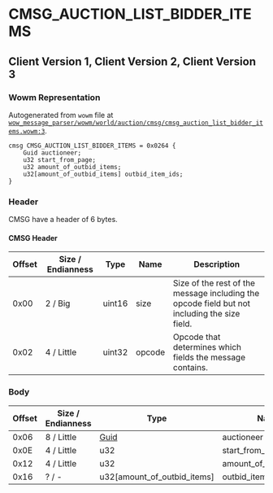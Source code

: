 # CMSG_AUCTION_LIST_BIDDER_ITEMS

## Client Version 1, Client Version 2, Client Version 3

### Wowm Representation

Autogenerated from `wowm` file at [`wow_message_parser/wowm/world/auction/cmsg/cmsg_auction_list_bidder_items.wowm:3`](https://github.com/gtker/wow_messages/tree/main/wow_message_parser/wowm/world/auction/cmsg/cmsg_auction_list_bidder_items.wowm#L3).
```rust,ignore
cmsg CMSG_AUCTION_LIST_BIDDER_ITEMS = 0x0264 {
    Guid auctioneer;
    u32 start_from_page;
    u32 amount_of_outbid_items;
    u32[amount_of_outbid_items] outbid_item_ids;
}
```
### Header

CMSG have a header of 6 bytes.

#### CMSG Header

| Offset | Size / Endianness | Type   | Name   | Description |
| ------ | ----------------- | ------ | ------ | ----------- |
| 0x00   | 2 / Big           | uint16 | size   | Size of the rest of the message including the opcode field but not including the size field.|
| 0x02   | 4 / Little        | uint32 | opcode | Opcode that determines which fields the message contains.|

### Body

| Offset | Size / Endianness | Type | Name | Description | Comment |
| ------ | ----------------- | ---- | ---- | ----------- | ------- |
| 0x06 | 8 / Little | [Guid](../types/packed-guid.md) | auctioneer |  |  |
| 0x0E | 4 / Little | u32 | start_from_page |  |  |
| 0x12 | 4 / Little | u32 | amount_of_outbid_items |  |  |
| 0x16 | ? / - | u32[amount_of_outbid_items] | outbid_item_ids |  |  |

